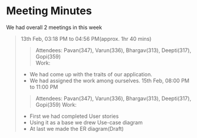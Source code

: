 # Meeting Minutes

We had overall 2 meetings in this week<br>
> 13th Feb, 03:18 PM to 04:56 PM(approx. 1hr 40 mins)<br>
>> Attendees: Pavan(347), Varun(336), Bhargav(313), Deepti(317), Gopi(359)<br>
>> Work:
> * We had come up with the traits of our application.
> * We had assigned the work among ourselves.
> 15th Feb, 08:00 PM to 11:00 PM
>> Attendees: Pavan(347), Varun(336), Bhargav(313), Deepti(317), Gopi(359)
>> Work:
> * First we had completed User stories
> * Using it as a base we drew Use-case diagram
> * At last we made the  ER diagram(Draft)

          

    


     
